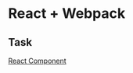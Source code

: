 # React + Webpack

## Task 
[React Component](https://github.com/rolling-scopes-school/tasks/blob/master/tasks/react/react-components.md)
